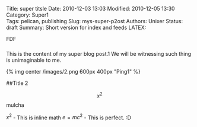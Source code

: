 Title:  super titsle
Date: 2010-12-03 13:03
Modified: 2010-12-05 13:30
Category: Super1    
Tags: pelican, publishing
Slug: mys-super-p2ost
Authors: Unixer
Status: draft
Summary: Short version for index and feeds
LATEX:

FDF
###

This is the content of my super blog post.1
We will be witnessing such thing is unimaginable to me.

{% img center /images/2.png 600px 400px "Ping1" %}

##Title 2

$$x^2$$
mulcha


$x^2$  - This is inline math
$e=mc^2$ - This is perfect. :D
